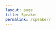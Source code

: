 ```yaml
---
layout: page
title: Speaker
permalink: /speaker/
---
```


<script type="text/javascript" src="https://sessionize.com/api/v2/2lwd448s/view/SpeakerWall"></script>